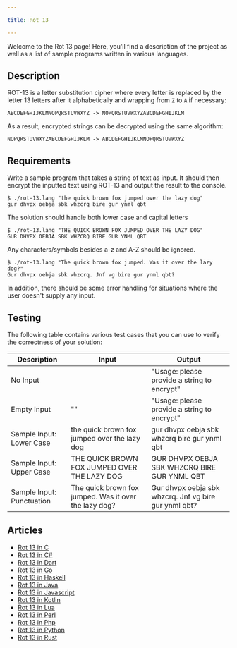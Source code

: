 ```yaml
---

title: Rot 13

---
```


Welcome to the Rot 13 page! Here, you'll find a description of the project as well as a list of sample programs written in various languages.

## Description

ROT-13 is a letter substitution cipher where every letter is replaced by the
letter 13 letters after it alphabetically and wrapping from `Z` to `A` if necessary:

    ABCDEFGHIJKLMNOPQRSTUVWXYZ -> NOPQRSTUVWXYZABCDEFGHIJKLM

As a result, encrypted strings can be decrypted using the same algorithm:

    NOPQRSTUVWXYZABCDEFGHIJKLM -> ABCDEFGHIJKLMNOPQRSTUVWXYZ


## Requirements

Write a sample program that takes a string of text as input.
It should then encrypt the inputted text using ROT-13 and output the result to the console.

```console
$ ./rot-13.lang "the quick brown fox jumped over the lazy dog"
gur dhvpx oebja sbk whzcrq bire gur ynml qbt
```

The solution should handle both lower case and capital letters

```console
$ ./rot-13.lang "THE QUICK BROWN FOX JUMPED OVER THE LAZY DOG"
GUR DHVPX OEBJA SBK WHZCRQ BIRE GUR YNML QBT
```

Any characters/symbols besides a-z and A-Z should be ignored.

```console
$ ./rot-13.lang "The quick brown fox jumped. Was it over the lazy dog?"
Gur dhvpx oebja sbk whzcrq. Jnf vg bire gur ynml qbt?
```

In addition, there should be some error handling for situations where the user
doesn't supply any input.


## Testing

The following table contains various test cases that you can use to
verify the correctness of your solution:

| Description  | Input | Output |
|--------------|-------|--------|
| No Input     | | "Usage: please provide a string to encrypt" |
| Empty Input  | "" | "Usage: please provide a string to encrypt" |
| Sample Input: Lower Case | the quick brown fox jumped over the lazy dog | gur dhvpx oebja sbk whzcrq bire gur ynml qbt |
| Sample Input: Upper Case | THE QUICK BROWN FOX JUMPED OVER THE LAZY DOG | GUR DHVPX OEBJA SBK WHZCRQ BIRE GUR YNML QBT |
| Sample Input: Punctuation | The quick brown fox jumped. Was it over the lazy dog? | Gur dhvpx oebja sbk whzcrq. Jnf vg bire gur ynml qbt? |


## Articles

- [Rot 13 in C](https://sampleprograms.io/projects/rot-13/c)
- [Rot 13 in C#](https://sampleprograms.io/projects/rot-13/c-sharp)
- [Rot 13 in Dart](https://sampleprograms.io/projects/rot-13/dart)
- [Rot 13 in Go](https://sampleprograms.io/projects/rot-13/go)
- [Rot 13 in Haskell](https://sampleprograms.io/projects/rot-13/haskell)
- [Rot 13 in Java](https://sampleprograms.io/projects/rot-13/java)
- [Rot 13 in Javascript](https://sampleprograms.io/projects/rot-13/javascript)
- [Rot 13 in Kotlin](https://sampleprograms.io/projects/rot-13/kotlin)
- [Rot 13 in Lua](https://sampleprograms.io/projects/rot-13/lua)
- [Rot 13 in Perl](https://sampleprograms.io/projects/rot-13/perl)
- [Rot 13 in Php](https://sampleprograms.io/projects/rot-13/php)
- [Rot 13 in Python](https://sampleprograms.io/projects/rot-13/python)
- [Rot 13 in Rust](https://sampleprograms.io/projects/rot-13/rust)